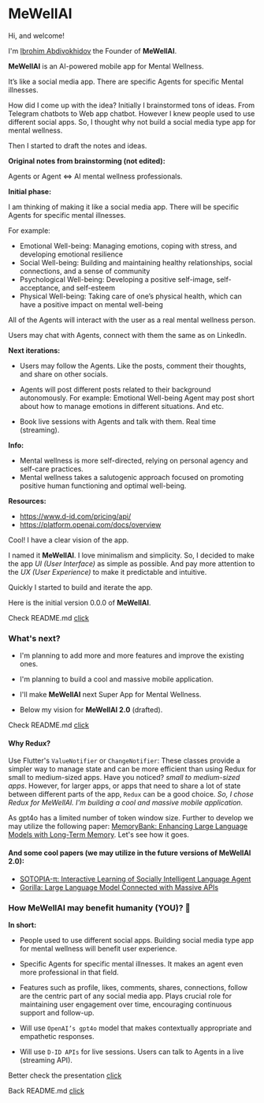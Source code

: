 # MeWellAI

Hi, and welcome!

I'm [Ibrohim Abdivokhidov](https://abdibrokhim.vercel.app/about) the Founder of **MeWellAI**.

**MeWellAI** is an AI-powered mobile app for Mental Wellness. 

It’s like a social media app. There are specific Agents for specific Mental illnesses.

How did I come up with the idea? Initially I brainstormed tons of ideas. From Telegram chatbots to Web app chatbot. However I knew people used to use different social apps. So, I thought why not build a social media type app for mental wellness.

Then I started to draft the notes and ideas.

**Original notes from brainstorming (not edited):**

Agents or Agent <=> AI mental wellness professionals.

**Initial phase:**

I am thinking of making it like a social media app. There will be specific Agents for specific mental illnesses. 

For example: 
- Emotional Well-being: Managing emotions, coping with stress, and developing emotional resilience
- Social Well-being: Building and maintaining healthy relationships, social connections, and a sense of community
- Psychological Well-being: Developing a positive self-image, self-acceptance, and self-esteem
- Physical Well-being: Taking care of one’s physical health, which can have a positive impact on mental well-being

All of the Agents will interact with the user as a real mental wellness person.

Users may chat with Agents, connect with them the same as on LinkedIn.

**Next iterations:**

- Users may follow the Agents. Like the posts, comment their thoughts, and share on other socials. 

- Agents will post different posts related to their background autonomously. For example: Emotional Well-being Agent may post short about how to manage emotions in different situations. And etc.

- Book live sessions with Agents and talk with them. Real time (streaming).


**Info:**

- Mental wellness is more self-directed, relying on personal agency and self-care practices.
- Mental wellness takes a salutogenic approach focused on promoting positive human functioning and optimal well-being.

**Resources:**
- https://www.d-id.com/pricing/api/
- https://platform.openai.com/docs/overview

Cool! I have a clear vision of the app.

I named it **MeWellAI**. I love minimalism and simplicity. So, I decided to make the app *UI (User Interface)* as simple as possible. And pay more attention to the *UX (User Experience)* to make it predictable and intuitive.

Quickly I started to build and iterate the app.

Here is the initial version 0.0.0 of **MeWellAI**.

Check README.md [click](https://github.com/abdibrokhim/mentalwellness/blob/main/README.md)

### What's next? 

* I'm planning to add more and more features and improve the existing ones.

* I'm planning to build a cool and massive mobile application.

* I'll make **MeWellAI** next Super App for Mental Wellness.

* Below my vision for **MeWellAI 2.0** (drafted).

Check README.md [click](https://github.com/abdibrokhim/mentalwellness/blob/main/README.md)

#### Why Redux?
Use Flutter's `ValueNotifier` or `ChangeNotifier`: These classes provide a simpler way to manage state and can be more efficient than using Redux for small to medium-sized apps. Have you noticed? *small to medium-sized apps*. However, for larger apps, or apps that need to share a lot of state between different parts of the app, `Redux` can be a good choice. *So, I chose Redux for MeWellAI. I'm building a cool and massive mobile application.*


As gpt4o has a limited number of token window size. Further to develop we may utilize the following paper: [MemoryBank: Enhancing Large Language Models
with Long-Term Memory](https://arxiv.org/pdf/2305.10250). Let's see how it goes.

#### And some cool papers (we may utilize in the future versions of MeWellAI 2.0):
- [SOTOPIA-π: Interactive Learning of Socially Intelligent Language Agent](https://arxiv.org/pdf/2403.08715)
- [Gorilla: Large Language Model Connected with Massive APIs](https://arxiv.org/pdf/2305.15334)


### How MeWellAI may benefit humanity (YOU)? 💫

**In short:**

- People used to use different social apps. Building social media type app for mental wellness will benefit user experience.

- Specific Agents for specific mental illnesses. It makes an agent even more professional in that field.

- Features such as profile, likes, comments, shares, connections, follow are the centric part of any social media app. Plays crucial role for maintaining user engagement over time, encouraging continuous support and follow-up.

- Will use `OpenAI’s gpt4o` model that makes contextually appropriate and empathetic responses.

- Will use `D-ID APIs` for live sessions. Users can talk to Agents in a live (streaming API).

Better check the presentation [click](https://www.canva.com/design/DAGJ-xXqoyw/kwiLYImbmNhlzal4IZ7j0w/edit?utm_content=DAGJ-xXqoyw&utm_campaign=designshare&utm_medium=link2&utm_source=sharebutton)

Back README.md [click](https://github.com/abdibrokhim/mentalwellness/blob/main/README.md)